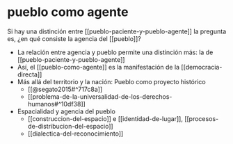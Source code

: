 # pueblo como agente
Si hay una distinción entre [[pueblo-paciente-y-pueblo-agente]] la pregunta es, ¿en qué consiste la agencia del [[pueblo]]?

- La relación entre agencia y pueblo permite una distinción más: la de [[pueblo-paciente-y-pueblo-agente]]
- Así, el [[pueblo-como-agente]] es la manifestación de la [[democracia-directa]]
- Más allá del territorio y la nación: Pueblo como proyecto histórico
    - [[@segato2015#^717c8a]]
    - [[problema-de-la-universalidad-de-los-derechos-humanos#^10df38]]
- Espacialidad y agencia del pueblo
    - [[construccion-del-espacio]] e [[identidad-de-lugar]], [[procesos-de-distribucion-del-espacio]]
    - [[dialectica-del-reconocimiento]]
